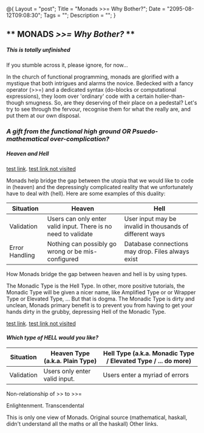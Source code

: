 @{
    Layout = "post";
    Title = "Monads >>= Why Bother?";
    Date = "2095-08-12T09:08:30";
    Tags = "";
    Description = "";
}

** MONADS _>>= Why Bother?_ **
------------------------------

##### This is totally unfinished #####

If you stumble across it, please ignore, for now...

In the church of functional programming, monads are glorified with a
mystique that both intrigues and alarms the novice. Bedecked with
a fancy operator (>>=) and a dedicated syntax (do-blocks or
computational expressions), they loom over 'ordinary' code with a
certain holier-than-though smugness. So, are they deserving of their
place on a pedestal? Let's try to see through the fervour, recognise
them for what the really are, and put them at our own disposal.

### _A gift from the functional high ground **OR** Psuedo-mathematical over-complication?_ ###

##### Heaven and Hell #####

[test link](/index.html). [test link not visited](/index2.html)

Monads help bridge the gap between the utopia that we would like to code in
(heaven) and the depressingly complicated reality that we unfortunately have
to deal with (hell). Here are some examples of this duality:

| Situation      | Heaven                                                         | Hell                                                     |
|----------------|----------------------------------------------------------------|----------------------------------------------------------|
| Validation     | Users can only enter valid input. There is no need to validate | User input may be invalid in thousands of different ways |
| Error Handling | Nothing can possibly go wrong or be mis-configured             | Database connections may drop. Files always exist        |

How Monads bridge the gap between heaven and hell is by using types.

The Monadic Type is the Hell Type. In other, more positive tutorials,
the Monadic Type will be given a nicer name, like Amplified Type or
or Wrapper Type or Elevated Type, ...
But that is dogma. The Monadic Type is dirty and unclean, Monads primary
benefit is to prevent you from having to get your hands dirty in the
grubby, depressing Hell of the Monadic Type.

[test link](/index.html). [test link not visited](/index2.html)

#### _Which type of **HELL** would you like?_ ####

| Situation  | Heaven Type (a.k.a. Plain Type)  | Hell Type (a.k.a. Monadic Type / Elevated Type / ... do more) |
|------------|----------------------------------|---------------------------------------------------------------|
| Validation | Users only enter valid input.    | Users enter a myriad of errors                                |

Non-relationship of >> to >>=

Enlightenment. Transcendental

This is only one view of Monads. Original source (mathematical, haskall, didn't understand all the maths or all the haskall)
Other links.


